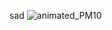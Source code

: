 sad
![animated_PM10](https://user-images.githubusercontent.com/49365141/197398461-9135981a-3d3a-4142-bf19-69f2304df3b9.gif)
